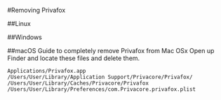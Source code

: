 #Removing Privafox

##Linux

##Windows

##macOS
Guide to completely remove Privafox from Mac OSx
Open up Finder and locate these files and delete them.

`Applications/Privafox.app`  
`/Users/User/Library/Application Support/Privacore/Privafox/`  
`/Users/User/Library/Caches/Privacore/Privafox`  
`/Users/User/Library/Preferences/com.Privacore.privafox.plist`
